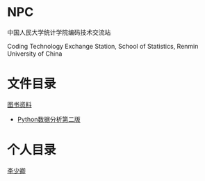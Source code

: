 # NPC

中国人民大学统计学院编码技术交流站

Coding Technology Exchange Station, School of Statistics, Renmin University of China


# 文件目录

[图书资料](ebooks/)
- [Python数据分析第二版](go/formula/Python%20for%20Data%20Analysis,%202nd%20Edition.pdf)

# 个人目录
[李少卿](lish/)

